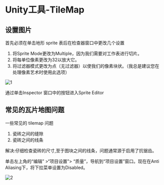 # Unity工具-TileMap

## 设置图片

首先必须在单击地形 sprite 表后在检查器窗口中更改几个设置

1. 将Sprite Mode更改为Multiple，因为我们需要对工作表进行切片。
2. 将每单位像素更改为32以放大它。
3. 将过滤器模式更改为点（无过滤器）以使我们的像素块状。（我总是建议您在处理像素艺术时使用此选项）

![1](\../Image/Unity工具-TileMap/1.jpg)

通过单击Inspector 窗口中的按钮进入Sprite Editor

## 常见的瓦片地图问题

一些常见的 tilemap 问题

1. 瓷砖之间的缝隙
2. 瓷砖之间的线条

解决:仔细检查瓷砖的尺寸,至于图块之间的线条，问题通常源于启用了抗锯齿。

单击左上角的“编辑” >“项目设置”> “质量”，导航到“项目设置”窗口。现在在Anti Aliasing下，将下拉菜单设置为Disabled。

![2](\../Image/Unity工具-TileMap/2.jpg)
